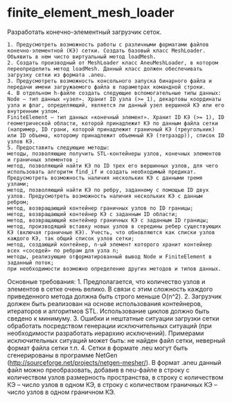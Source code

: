 # finite_element_mesh_loader
Разработать конечно-элементный загрузчик сеток.

	1. Предусмотреть возможность работы с различными форматами файлов конечно-элементной (КЭ) сетки. Создать базовый класс MeshLoader. Объявить в нем чисто виртуальный метод loadMesh.
	2. Создать производный от MeshLoader класс AneuMeshLoader, в котором переопределить метод loadMesh. Данный класс должен обеспечивать загрузку сетки из формата .aneu.
	3. Предусмотреть возможность консольного запуска бинарного файла и передачи имени загружаемого файла в параметрах командной строки.
	4. В отдельном h-файле создать следующие вспомогательные типы данных:
	Node – тип данных «узел». Хранит ID узла (>= 1), декартовы координаты узла и флаг, определяющий, является ли данный узел вершиной КЭ или его внутренним узлом.
	FiniteElement – тип данных «конечный элемент». Хранит ID КЭ (>= 1), ID геометрической области, которой принадлежит КЭ по данным файла сетки (например, ID грани, которой принадлежит граничный КЭ (треугольник) или ID объема, которому принадлежит объемный КЭ (тетраэдр)), список ID узлов КЭ.
	5. Предоставить следующие методы:
	методы, позволяющие получить STL-контейнеры узлов, конечных элементов и граничных элементов ;
	метод, позволяющий найти КЭ по ID трех его вершинных узлов, для чего использовать алгоритм find_if и создать необходимый предикат. Предусмотреть возможность наличия нескольких КЭ с данными тремя узлами;
	метод, позволяющий найти КЭ по ребру, заданному с помощью ID двух узлов. Предусмотреть возможность наличия нескольких КЭ с данным ребром;
	метод, возвращающий контейнер граничных узлов по ID границы;
	метод, возвращающий контейнер КЭ с заданным ID области;
	метод, возвращающий контейнер граничных КЭ с заданным ID границы;
	метод, производящий вставку новых узлов в середины ребер существующих КЭ (включая граничные КЭ). Учесть, что обновляются как списки узлов каждого КЭ, так общий список узлов сетки;
	метод, создающий контейнер, n-ый элемент которого хранит контейнер всех «соседей» по ребрам для узла n;
	методы, реализующие отформатированный вывод Node и FiniteElement в заданный поток;
	при необходимости возможно определение других методов и типов данных.

Основные требования:
	1. Предполагается, что количество узлов и элементов в сетке очень велико. В связи с этим сложность каждого приведенного метода должна быть строго меньше O(n^2).
	2. Загрузчик должен быть реализован на основе использования контейнеров, итераторов и алгоритмов STL. Использование циклов должно быть сведено к минимуму.
	3. Ошибки и нештатные ситуации загрузки сетки обработать посредством генерации исключительных ситуаций (при необходимости разработать иерархию исключений). Примерами исключительных ситуаций может быть: не найден файл сетки, неверный формат файла сетки т.п.
	4. Сетки в формате .neu могут быть сгенерированы в программе NetGen (http://sourceforge.net/projects/netgen-mesher/). В формат .aneu данный файл можно преобразовать, добавив в neu-файле в строку с количеством узлов размерность пространства, в строку с количеством КЭ – число узлов в одном КЭ, в строку с количеством граничных КЭ – число узлов в одном граничном КЭ.

